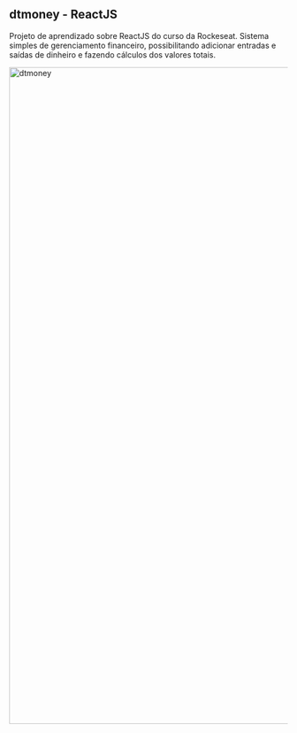 ## dtmoney - ReactJS

Projeto de aprendizado sobre ReactJS do curso da Rockeseat. Sistema simples de gerenciamento financeiro, possibilitando adicionar entradas e saídas de dinheiro e fazendo cálculos dos valores totais.

<img width="1187" alt="dtmoney" src="https://user-images.githubusercontent.com/22630003/139755517-eeab3b1d-d9dc-435f-9766-2a0dc79ca0a6.png">

